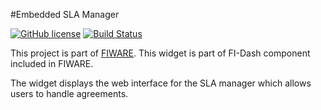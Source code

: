 #Embedded SLA Manager

[![GitHub license](https://img.shields.io/badge/license-AGPLv3-blue.svg)](https://raw.githubusercontent.com/fidash/widget-embedded-SLAManager/master/LICENSE.txt)
[![Build Status](https://build.conwet.fi.upm.es/jenkins/view/FI-Dash/job/Widget%20Embedded%20SLAManager/badge/icon)](https://build.conwet.fi.upm.es/jenkins/view/FI-Dash/job/Widget%20Embedded%20SLAManager/)

This project is part of [FIWARE](https://www.fiware.org/). This widget is part of FI-Dash component included in FIWARE.

The widget displays the web interface for the SLA manager which allows users to handle agreements.

